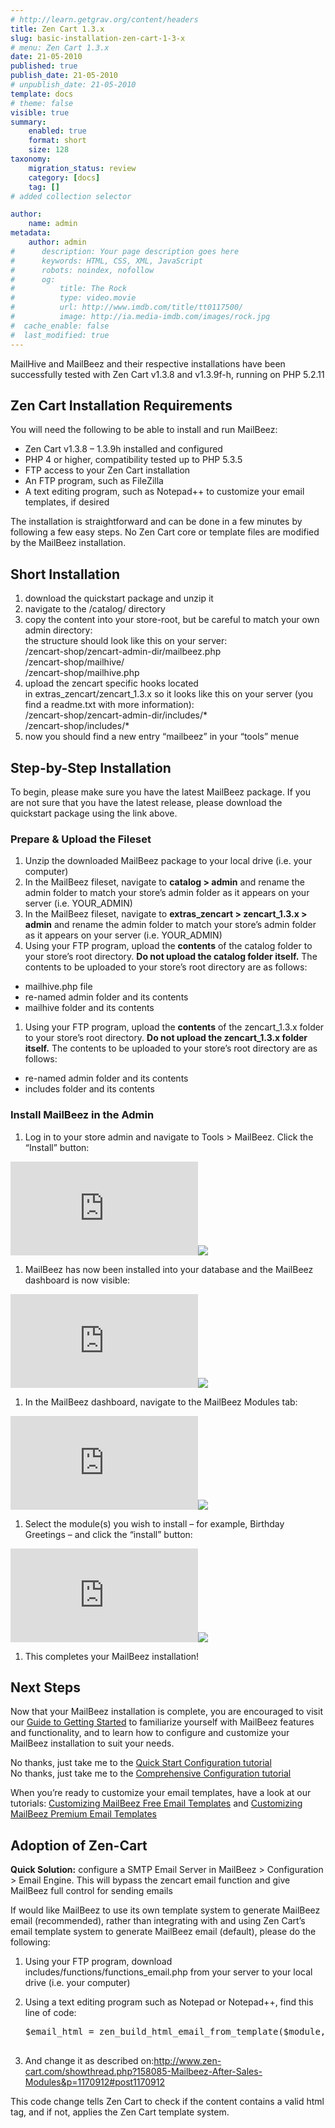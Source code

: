 ```yaml
---
# http://learn.getgrav.org/content/headers
title: Zen Cart 1.3.x
slug: basic-installation-zen-cart-1-3-x
# menu: Zen Cart 1.3.x
date: 21-05-2010
published: true
publish_date: 21-05-2010
# unpublish_date: 21-05-2010
template: docs
# theme: false
visible: true
summary:
    enabled: true
    format: short
    size: 128
taxonomy:
    migration_status: review
    category: [docs]
    tag: []
# added collection selector

author:
    name: admin
metadata:
    author: admin
#      description: Your page description goes here
#      keywords: HTML, CSS, XML, JavaScript
#      robots: noindex, nofollow
#      og:
#          title: The Rock
#          type: video.movie
#          url: http://www.imdb.com/title/tt0117500/
#          image: http://ia.media-imdb.com/images/rock.jpg
#  cache_enable: false
#  last_modified: true
---
```


MailHive and MailBeez and their respective installations have been successfully tested with Zen Cart v1.3.8 and v1.3.9f-h, running on PHP 5.2.11

## Zen Cart Installation Requirements

You will need the following to be able to install and run MailBeez:

- Zen Cart v1.3.8 – 1.3.9h installed and configured
- PHP 4 or higher, compatibility tested up to PHP 5.3.5
- FTP access to your Zen Cart installation
- An FTP program, such as FileZilla
- A text editing program, such as Notepad++ to customize your email templates, if desired

The installation is straightforward and can be done in a few minutes by following a few easy steps. No Zen Cart core or template files are modified by the MailBeez installation.

## Short Installation

1. download the quickstart package and unzip it
2. navigate to the /catalog/ directory
3. copy the content into your store-root, but be careful to match your own admin directory:  
 the structure should look like this on your server:  
 /zencart-shop/zencart-admin-dir/mailbeez.php  
 /zencart-shop/mailhive/  
 /zencart-shop/mailhive.php
4. upload the zencart specific hooks located in extras\_zencart/zencart\_1.3.x so it looks like this on your server (you find a readme.txt with more information):  
 /zencart-shop/zencart-admin-dir/includes/\*  
 /zencart-shop/includes/\*
5. now you should find a new entry “mailbeez” in your “tools” menue

## Step-by-Step Installation

To begin, please make sure you have the latest MailBeez package. If you are not sure that you have the latest release, please download the quickstart package using the link above.

### Prepare & Upload the Fileset

1. Unzip the downloaded MailBeez package to your local drive (i.e. your computer)
2. In the MailBeez fileset, navigate to **catalog > admin** and rename the admin folder to match your store’s admin folder as it appears on your server (i.e. YOUR\_ADMIN)
3. In the MailBeez fileset, navigate to **extras\_zencart > zencart\_1.3.x > admin** and rename the admin folder to match your store’s admin folder as it appears on your server (i.e. YOUR\_ADMIN)
4. Using your FTP program, upload the **contents** of the catalog folder to your store’s root directory. **Do not upload the catalog folder itself.** The contents to be uploaded to your store’s root directory are as follows:


- mailhive.php file
- re-named admin folder and its contents
- mailhive folder and its contents

1. Using your FTP program, upload the **contents** of the zencart\_1.3.x folder to your store’s root directory. **Do not upload the zencart\_1.3.x folder itself.** The contents to be uploaded to your store’s root directory are as follows:


- re-named admin folder and its contents
- includes folder and its contents

### Install MailBeez in the Admin

1. Log in to your store admin and navigate to Tools > MailBeez. Click the “Install” button:

[![](http://localhost/wordpress_mailbeez_EOL/wp-content/themes/awake/lib/scripts/timthumb/thumb.php?src=http://www.mailbeez.de/images/doc/installation/zencart/zc_install_mailhive.png&w=270&h=134&zc=1&q=100 "Install the MailBeez MailHive")](http://www.mailbeez.de/images/doc/installation/zencart/zc_install_mailhive.png "Install the MailBeez MailHive")![](http://localhost/wordpress_mailbeez_EOL/wp-content/themes/awake/images/shortcodes/image_shadow.png)

1. MailBeez has now been installed into your database and the MailBeez dashboard is now visible:

[![](http://localhost/wordpress_mailbeez_EOL/wp-content/themes/awake/lib/scripts/timthumb/thumb.php?src=http://www.mailbeez.de/images/doc/installation/zencart/zc_intstall_mb_interface.png&w=270&h=253&zc=1&q=100 "MailBeez Dashboard")](http://www.mailbeez.de/images/doc/installation/zencart/zc_intstall_mb_interface.png "MailBeez Dashboard")![](http://localhost/wordpress_mailbeez_EOL/wp-content/themes/awake/images/shortcodes/image_shadow.png)

1. In the MailBeez dashboard, navigate to the MailBeez Modules tab:

[![](http://localhost/wordpress_mailbeez_EOL/wp-content/themes/awake/lib/scripts/timthumb/thumb.php?src=http://www.mailbeez.de/images/doc/installation/zencart/zc_install_mb_tab.png&w=270&h=127&zc=1&q=100 "MailBeez Modules Tab")](http://www.mailbeez.de/images/doc/installation/zencart/zc_install_mb_tab.png "MailBeez Modules Tab")![](http://localhost/wordpress_mailbeez_EOL/wp-content/themes/awake/images/shortcodes/image_shadow.png)

1. Select the module(s) you wish to install – for example, Birthday Greetings – and click the “install” button:

[![](http://localhost/wordpress_mailbeez_EOL/wp-content/themes/awake/lib/scripts/timthumb/thumb.php?src=http://www.mailbeez.de/images/doc/installation/zencart/zc_intstall_birthday.png&w=270&h=86&zc=1&q=100 "Install the Birthday Module")](http://www.mailbeez.de/images/doc/installation/zencart/zc_intstall_birthday.png "Install the Birthday Module")![](http://localhost/wordpress_mailbeez_EOL/wp-content/themes/awake/images/shortcodes/image_shadow.png)

1. This completes your MailBeez installation!



## Next Steps

Now that your MailBeez installation is complete, you are encouraged to visit our [ Guide to Getting Started](/documentation/tutorials/guide-to-getting-started/) to familiarize yourself with MailBeez features and functionality, and to learn how to configure and customize your MailBeez installation to suit your needs.

No thanks, just take me to the [Quick Start Configuration tutorial](/documentation/tutorials/mailbeez-quick-start-configuration-tutorial/)  
 No thanks, just take me to the [Comprehensive Configuration tutorial](/documentation/tutorials/mailbeez-comprehensive-configuration-tutorial/)

When you’re ready to customize your email templates, have a look at our tutorials: [Customizing MailBeez Free Email Templates](/documentation/tutorials/customizing-mailbeez-free-email-templates/) and [Customizing MailBeez Premium Email Templates](/documentation/tutorials/customizing-mailbeez-premium-email-templates/)



## Adoption of Zen-Cart

**Quick Solution:** configure a SMTP Email Server in MailBeez > Configuration > Email Engine. This will bypass the zencart email function and give MailBeez full control for sending emails

If would like MailBeez to use its own template system to generate MailBeez email (recommended), rather than integrating with and using Zen Cart’s email template system to generate MailBeez email (default), please do the following:

1. Using your FTP program, download includes/functions/functions\_email.php from your server to your local drive (i.e. your computer)
2. Using a text editing program such as Notepad or Notepad++, find this line of code:
 

    <pre class="fancy_pre_box">$email_html = zen_build_html_email_from_template($module, $block);

1. And change it as described on:<http://www.zen-cart.com/showthread.php?158085-Mailbeez-After-Sales-Modules&p=1170912#post1170912>

This code change tells Zen Cart to check if the content contains a valid html tag, and if not, applies the Zen Cart template system.
